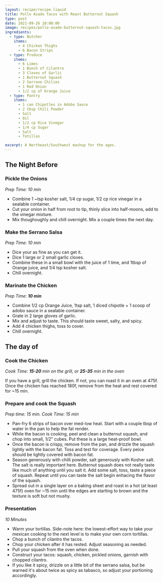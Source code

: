 ```yaml
---
layout: recipe/recipe.liquid
title: Pollo Asado Tacos with Roast Butternut Squash
type: post
date: 2021-09-26 10:00:00
image: recipes/pollo-asado-butternut-squash-tacos.jpg
ingredients:
  - type: Butcher
    items:
      - 4 Chicken Thighs
      - 6 Bacon Strips
  - type: Produce
    items:
      - 6 Limes
      - 1 Bunch of Cilantro
      - 3 Cloves of Garlic
      - 1 Butternut Squash
      - 2 Serrano Chilies
      - 1 Red Onion
      - 1/2 cp of Orange Juice
  - type: Pantry
    items:
      - 1 can Chipotles in Adobo Sauce
      - 2 tbsp Chili Powder
      - Salt
      - Oil
      - 1/2 cp Rice Vinegar
      - 1/4 cp Sugar
      - Salt
      - Totillas

excerpt: A Northeast/Southwest mashup for the ages.
---
```


## The Night Before

### Pickle the Onions

_Prep Time: 10 min_

- Combine 1 ~tsp kosher salt, 1/4 cp sugar, 1/2 cp rice vinegar in a sealable container.
- Cut your onion in half from root to tip, thinly slice into half-moons, add to the vinegar mixture.
- Mix thoughoughly and chill overnight. Mix a couple times the next day.

### Make the Serrano Salsa

_Prep Time: 10 min_

- Dice your as fine as you can get it.
- Dice 1 large or 2 small garlic cloves.
- Combine these in a small bowl with the juice of 1 lime, and 1tbsp of Orange juice, and 1/4 tsp kosher salt.
- Chill overnight.

### Marinate the Chicken

_Prep Time: **10 min**_

- Combine 1/2 cp Orange Juice, 1tsp salt, 1 diced chipotle + 1 scoop of adobo sauce in a sealable container.
- Grate in 2 large gloves of garlic.
- Mix and adjust to taste. This should taste sweet, salty, and spicy.
- Add 4 chicken thighs, toss to cover.
- Chill overnight.

## The day of

### Cook the Chicken

_Cook Time: **15-20** min on the grill, or **25-35** min in the oven_

If you have a grill, grill the chicken. If not, you can roast it in an oven at 475f. Once the chicken has reached 180f, remove from the heat and rest covered for ~15 min.

### Prepare and cook the Squash

_Prep time: 15 min. Cook Time: 15 min_

- Pan-fry 6 strips of bacon over med-low heat. Start with a couple tbsp of water in the pan to help the fat render.
- While the bacon is cooking, peel and clean a butternut squash, and chop into small, 1/2" cubes. Put these is a large heat-proof bowl.
- Once the bacon is crispy, remove from the pan, and drizzle the squash lightly with the bacon fat. Toss and test for coverage. Every peice should be lightly covered with bacon fat.
- Season generously with chilli powder, salt generously with Kosher salt. The salt is really important here. Butternut squash does not really taste like much of anything until you salt it. Add some salt, toss, taste a piece of squash. Repeat until you can taste the salt begin enhacing the flavor of the squash.
- Spread out in a single layer on a baking sheet and roast in a hot (at least 475f) oven for ~15 min until the edges are starting to brown and the texture is soft but not mushy.

### Presentation

_10 Minutes_

- Warm your tortillas. Side-note here: the lowest-effort way to take your mexican cooking to the next level is to make your own corn tortillas.
- Chop a bunch of cilantro the tacos.
- Chop your chicken after it has rested. Adjust seasoning as needed.
- Pull your squash from the oven when done.
- Construct your tacos: squash, chicken, pickled onions, garnish with chopped cilantro.
- If you like it spicy, drizzle on a little bit of the serrano salsa, but be warned it's about twice as spicy as tabasco, so adjust your portioning accordingly.
